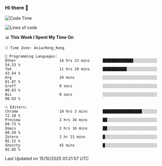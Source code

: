 ### Hi there 👋

<!--
**nicehiro/nicehiro** is a ✨ _special_ ✨ repository because its `README.md` (this file) appears on your GitHub profile.

Here are some ideas to get you started:

- 🔭 I’m currently working on ...
- 🌱 I’m currently learning ...
- 👯 I’m looking to collaborate on ...
- 🤔 I’m looking for help with ...
- 💬 Ask me about ...
- 📫 How to reach me: ...
- 😄 Pronouns: ...
- ⚡ Fun fact: ...
-->

<!--START_SECTION:waka-->
![Code Time](http://img.shields.io/badge/Code%20Time-1%2C148%20hrs%2011%20mins-blue)

![Lines of code](https://img.shields.io/badge/From%20Hello%20World%20I%27ve%20Written-1.9%20million%20lines%20of%20code-blue)

📊 **This Week I Spent My Time On** 

```text
🕑︎ Time Zone: Asia/Hong_Kong

💬 Programming Languages: 
Other                    14 hrs 23 mins      ██████████████░░░░░░░░░░░   54.53 % 
TeX                      11 hrs 29 mins      ███████████░░░░░░░░░░░░░░   43.54 % 
Org                      29 mins             ░░░░░░░░░░░░░░░░░░░░░░░░░   01.87 % 
Groff                    0 secs              ░░░░░░░░░░░░░░░░░░░░░░░░░   00.03 % 
Nix                      0 secs              ░░░░░░░░░░░░░░░░░░░░░░░░░   00.03 % 

🔥 Editors: 
Chrome                   19 hrs 3 mins       ██████████████████░░░░░░░   72.18 % 
Preview                  2 hrs 34 mins       ██░░░░░░░░░░░░░░░░░░░░░░░   09.73 % 
Emacs                    2 hrs 16 mins       ██░░░░░░░░░░░░░░░░░░░░░░░   08.59 % 
Zotero                   1 hr 21 mins        █░░░░░░░░░░░░░░░░░░░░░░░░   05.15 % 
Ghostty                  45 mins             █░░░░░░░░░░░░░░░░░░░░░░░░   02.85 % 
```


 Last Updated on 15/10/2025 01:21:57 UTC
<!--END_SECTION:waka-->
